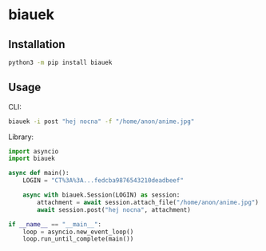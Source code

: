 # biauek

## Installation

```bash
python3 -m pip install biauek
```

## Usage

CLI:

```bash
biauek -i post "hej nocna" -f "/home/anon/anime.jpg"
```

Library:

```python
import asyncio
import biauek

async def main():
    LOGIN = "CT%3A%3A...fedcba9876543210deadbeef" 

    async with biauek.Session(LOGIN) as session:
        attachment = await session.attach_file("/home/anon/anime.jpg")
        await session.post("hej nocna", attachment)

if __name__ == "__main__":
    loop = asyncio.new_event_loop()
    loop.run_until_complete(main())
```